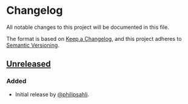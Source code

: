 # Changelog

All notable changes to this project will be documented in this file.

The format is based on [Keep a Changelog](https://keepachangelog.com/en/1.0.0/),
and this project adheres to [Semantic Versioning](https://semver.org/spec/v2.0.0.html).

## [Unreleased]

### Added

* Initial release by [@philipsahli](https://github.com/philipsahli).

[unreleased]: https://github.com/philipsahli/terraform-module-virtualbox-cloudinit/compare/2d4bd1a34618de52531f5a20f5a5f80e4aa6fbfb...HEAD